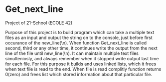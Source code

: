 # Get_next_line

Project of 21-School (ECOLE 42)

Purpose of this project is to build program which can take a multiple text files as an input
and output the string on to the console, just before first occurance of the new_line(\n).
When function Get_next_line is called second, third or any other time, it continues write the output from the next line of the file until new_line(\n).
It can maintain multiple text files simulteniosly, and always remember when it stopped write output last time for each file.
For this purpose it builds and uses linked lists, which it frees when text file is read to the end.
When file is read complitly function returns 0(zero) and frees list which stored information about that particular file.
